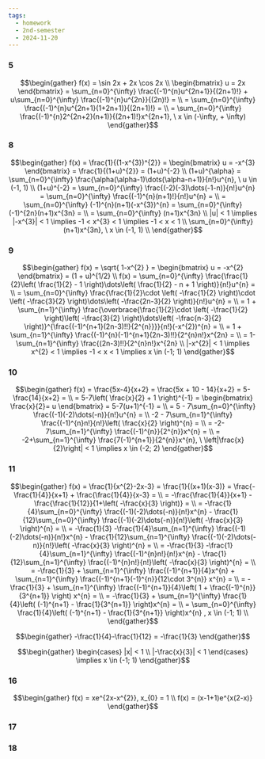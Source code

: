 ```yaml
---
tags:
  - homework
  - 2nd-semester
  - 2024-11-20
---
```


### 5

$$\begin{gather}
f(x) = \sin 2x + 2x \cos 2x \\
\begin{bmatrix}
u = 2x
\end{bmatrix} = \sum_{n=0}^{\infty} \frac{(-1)^{n}u^{2n+1}}{(2n+1)!} + u\sum_{n=0}^{\infty} \frac{(-1)^{n}u^{2n}}{(2n)!} = \\
= \sum_{n=0}^{\infty} \frac{(-1)^{n}u^{2n+1}(1+2n+1)}{(2n+1)!} = \\
= \sum_{n=0}^{\infty} \frac{(-1)^{n}2^{2n+2}(n+1)}{(2n+1)!}x^{2n+1}, \ x \in (-\infty, + \infty)
\end{gather}$$

### 8

$$\begin{gather}
f(x) = \frac{1}{(1-x^{3})^{2}} = \begin{bmatrix}
u = -x^{3}
\end{bmatrix} = \frac{1}{(1+u)^{2}} = (1+u)^{-2} \\
(1+u)^{\alpha} = \sum_{n=0}^{\infty} \frac{\alpha(\alpha-1)\dots(\alpha-n+1)}{n!}u^{n}, \ u \in (-1, 1) \\
(1+u)^{-2} = \sum_{n=0}^{\infty} \frac{(-2)(-3)\dots(-1-n)}{n!}u^{n} = \sum_{n=0}^{\infty} \frac{(-1)^{n}(n+1)!}{n!}u^{n} = \\
= \sum_{n=0}^{\infty} (-1)^{n}(n+1)(-x^{3})^{n} = \sum_{n=0}^{\infty} (-1)^{2n}(n+1)x^{3n} = \\
= \sum_{n=0}^{\infty} (n+1)x^{3n} \\
|u| < 1 \implies |-x^{3}| < 1 \implies -1 < x^{3} < 1 \implies -1 < x < 1 \\
\sum_{n=0}^{\infty} (n+1)x^{3n}, \ x \in (-1, 1) \\
\end{gather}$$

### 9

$$\begin{gather}
f(x) = \sqrt{ 1-x^{2} } = \begin{bmatrix}
u = -x^{2}
\end{bmatrix} = (1 + u)^{1/2} \\
f(x) = \sum_{n=0}^{\infty} \frac{\frac{1}{2}\left( \frac{1}{2} - 1 \right)\dots\left( \frac{1}{2} - n + 1 \right)}{n!}u^{n} = \\
= \sum_{n=0}^{\infty} \frac{\frac{1}{2}\cdot \left( -\frac{1}{2} \right)\cdot \left( -\frac{3}{2} \right)\dots\left( -\frac{2n-3}{2} \right)}{n!}u^{n} = \\
= 1 + \sum_{n=1}^{\infty} \frac{\overbrace{\frac{1}{2}\cdot \left( -\frac{1}{2} \right)\left( -\frac{3}{2} \right)\dots\left( -\frac{n-3}{2} \right)}^{\frac{(-1)^{n+1}(2n-3)!!}{2^{n}}}}{n!}(-x^{2})^{n} = \\
= 1 + \sum_{n=1}^{\infty} \frac{(-1)^{n}(-1)^{n+1}(2n-3)!!}{2^{n}n!}x^{2n} = \\
= 1-\sum_{n=1}^{\infty} \frac{(2n-3)!!}{2^{n}n!}x^{2n} \\
|-x^{2}| < 1 \implies x^{2} < 1 \implies -1 < x < 1 \implies x \in (-1; 1)
\end{gather}$$

### 10

$$\begin{gather}
f(x) = \frac{5x-4}{x+2} = \frac{5x + 10 - 14}{x+2} = 5-\frac{14}{x+2} = \\
= 5-7\left( \frac{x}{2} + 1 \right)^{-1} = \begin{bmatrix}
\frac{x}{2}= u
\end{bmatrix} = 5-7(u+1)^{-1} = \\
= 5 - 7\sum_{n=0}^{\infty} \frac{(-1)(-2)\dots(-n)}{n!}u^{n} = \\
-2 - 7\sum_{n=1}^{\infty} \frac{(-1)^{n}n!}{n!}\left( \frac{x}{2} \right)^{n} = \\
= -2-7\sum_{n=1}^{\infty} \frac{(-1)^{n}}{2^{n}}x^{n} = \\
= -2+\sum_{n=1}^{\infty} \frac{7(-1)^{n+1}}{2^{n}}x^{n}, \ \left|\frac{x}{2}\right| < 1 \implies x \in (-2; 2)
\end{gather}$$

### 11

$$\begin{gather}
f(x) = \frac{1}{x^{2}-2x-3} = \frac{1}{(x+1)(x-3)} = \frac{-\frac{1}{4}}{x+1} + \frac{\frac{1}{4}}{x-3} = \\
= -\frac{\frac{1}{4}}{x+1} - \frac{\frac{1}{12}}{1+\left( -\frac{x}{3} \right)} = \\
= -\frac{1}{4}\sum_{n=0}^{\infty} \frac{(-1)(-2)\dots(-n)}{n!}x^{n} - \frac{1}{12}\sum_{n=0}^{\infty} \frac{(-1)(-2)\dots(-n)}{n!}\left( -\frac{x}{3} \right)^{n} = \\
= -\frac{1}{3} -\frac{1}{4}\sum_{n=1}^{\infty} \frac{(-1)(-2)\dots(-n)}{n!}x^{n} - \frac{1}{12}\sum_{n=1}^{\infty} \frac{(-1)(-2)\dots(-n)}{n!}\left( -\frac{x}{3} \right)^{n} = \\
= -\frac{1}{3} -\frac{1}{4}\sum_{n=1}^{\infty} \frac{(-1)^{n}n!}{n!}x^{n} - \frac{1}{12}\sum_{n=1}^{\infty} \frac{(-1)^{n}n!}{n!}\left( -\frac{x}{3} \right)^{n} = \\
= -\frac{1}{3} + \sum_{n=1}^{\infty} \frac{(-1)^{n+1}}{4}x^{n} + \sum_{n=1}^{\infty} \frac{(-1)^{n+1}(-1)^{n}}{12\cdot 3^{n}} x^{n} = \\
= -\frac{1}{3} + \sum_{n=1}^{\infty} \frac{(-1)^{n+1}}{4}\left( 1 + \frac{(-1)^{n}}{3^{n+1}} \right) x^{n} = \\
= -\frac{1}{3} + \sum_{n=1}^{\infty} \frac{1}{4}\left( (-1)^{n+1} - \frac{1}{3^{n+1}} \right)x^{n} = \\
= \sum_{n=0}^{\infty} \frac{1}{4}\left( (-1)^{n+1} - \frac{1}{3^{n+1}} \right)x^{n} , x \in (-1; 1) \\
\end{gather}$$

$$\begin{gather}
-\frac{1}{4}-\frac{1}{12} = -\frac{1}{3}
\end{gather}$$

$$\begin{gather}
\begin{cases}
|x| < 1 \\
|-\frac{x}{3}| < 1
\end{cases} \implies x \in (-1; 1)
\end{gather}$$

### 16

$$\begin{gather}
f(x) = xe^{2x-x^{2}}, x_{0} = 1 \\
f(x) = (x-1+1)e^{x(2-x)}
\end{gather}$$

### 17
### 18